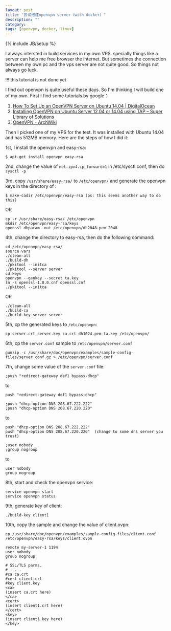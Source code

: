 ```yaml
---
layout: post
title: "尝试搭建openvpn server（with docker）"
description: ""
category:
tags: [openvpn, docker, linux]
---
```

{% include JB/setup %}

I always intersted in build services in my own VPS.
specially things like a server can help me free browser the internet.
But sometimes the connection between my own pc and the vps server are not quite good. So things not always go luck.

!!! this tutorial is not done yet

I find out openvpn is quite useful these days. So I'm thinking I will build one of my own. First I find some tutorials by google：

1. [How To Set Up an OpenVPN Server on Ubuntu 14.04 | DigitalOcean](https://www.digitalocean.com/community/tutorials/how-to-set-up-an-openvpn-server-on-ubuntu-14-04)
2. [Installing OpenVPN on Ubuntu Server 12.04 or 14.04 using TAP – Super Library of Solutions](http://www.slsmk.com/getting-started-with-openvpn/installing-openvpn-on-ubuntu-server-12-04-or-14-04-using-tap/)
3. [OpenVPN - ArchWiki](https://wiki.archlinux.org/index.php/OpenVPN#Routing_all_client_traffic_through_the_server)

Then I picked one of my VPS for the test. It was installed with Ubuntu 14.04 and has 512MB memory. Here are the steps of how I did it:

1st, I install the openvpn and easy-rsa:

    $ apt-get install openvpn easy-rsa

2nd, change the value of ```net.ipv4.ip_forward=1``` in /etc/sysctl.conf, then do ```sysctl -p```

3rd, copy ```/usr/share/easy-rsa/``` to  ```/etc/openvpn/``` and generate the openvpn keys in the directory of :

    $ make-cadir /etc/openvpn/easy-rsa (ps: this seems another way to do this)

OR

    cp -r /usr/share/easy-rsa/ /etc/openvpn
    mkdir /etc/openvpn/easy-rsa/keys
    openssl dhparam -out /etc/openvpn/dh2048.pem 2048

4th, change the directory to easy-rsa, then do the following command:

    cd /etc/openvpn/easy-rsa/
    source vars
    ./clean-all
    ./build-dh
    ./pkitool --initca
    ./pkitool --server server
    cd keys
    openvpn --genkey --secret ta.key
    ln -s openssl-1.0.0.cnf openssl.cnf     
    ./pkitool --initca

OR

    ./clean-all
    ./build-ca
    ./build-key-server server

5th, cp the generated keys to ```/etc/openvpn```:

    cp server.crt server.key ca.crt dh1024.pem ta.key /etc/openvpn/

6th, cp the ```server.conf``` sample to ```/etc/openvpn/server.conf```

    gunzip -c /usr/share/doc/openvpn/examples/sample-config-files/server.conf.gz > /etc/openvpn/server.conf

7th, change some value of the ```server.conf``` file:

    ;push "redirect-gateway def1 bypass-dhcp"

to

    push "redirect-gateway def1 bypass-dhcp"

    ;push "dhcp-option DNS 208.67.222.222"
    ;push "dhcp-option DNS 208.67.220.220"

to

    push "dhcp-option DNS 208.67.222.222"
    push "dhcp-option DNS 208.67.220.220"  (change to some dns server you trust)

    ;user nobody
    ;group nogroup

to

    user nobody
    group nogroup

8th,  start and check the openvpn service:

    service openvpn start
    service openvpn status


9th, generate key of client:

    ./build-key client1

10th, copy the sample and change the value of client.ovpn:

    cp /usr/share/doc/openvpn/examples/sample-config-files/client.conf /etc/openvpn/easy-rsa/keys/client.ovpn

    remote my-server-1 1194
    user nobody
    group nogroup

    # SSL/TLS parms.
    # . . .
    #ca ca.crt
    #cert client.crt
    #key client.key
    <ca>
    (insert ca.crt here)
    </ca>
    <cert>
    (insert client1.crt here)
    </cert>
    <key>
    (insert client1.key here)
    </key>
